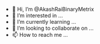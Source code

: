 - 👋 Hi, I’m @AkashRaiBinaryMetrix
- 👀 I’m interested in ...
- 🌱 I’m currently learning ...
- 💞️ I’m looking to collaborate on ...
- 📫 How to reach me ...

<!---
AkashRaiBinaryMetrix/AkashRaiBinaryMetrix is a ✨ special ✨ repository because its `README.md` (this file) appears on your GitHub profile.
You can click the Preview link to take a look at your changes.
--->
